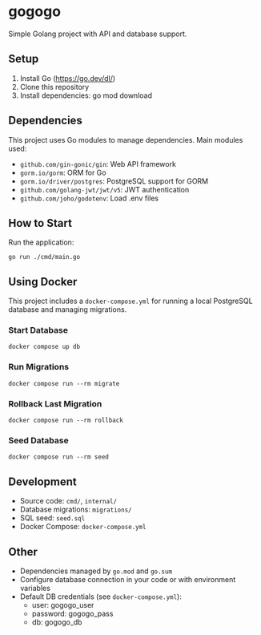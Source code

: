 
# gogogo

Simple Golang project with API and database support.

## Setup
1. Install Go (https://go.dev/dl/)
2. Clone this repository
3. Install dependencies:
   go mod download


## Dependencies
This project uses Go modules to manage dependencies. Main modules used:

- `github.com/gin-gonic/gin`: Web API framework
- `gorm.io/gorm`: ORM for Go
- `gorm.io/driver/postgres`: PostgreSQL support for GORM
- `github.com/golang-jwt/jwt/v5`: JWT authentication
- `github.com/joho/godotenv`: Load .env files

## How to Start
Run the application:
```
go run ./cmd/main.go
```

## Using Docker
This project includes a `docker-compose.yml` for running a local PostgreSQL database and managing migrations.

### Start Database
```
docker compose up db
```

### Run Migrations
```
docker compose run --rm migrate
```

### Rollback Last Migration
```
docker compose run --rm rollback
```

### Seed Database
```
docker compose run --rm seed
```

## Development
- Source code: `cmd/`, `internal/`
- Database migrations: `migrations/`
- SQL seed: `seed.sql`
- Docker Compose: `docker-compose.yml`

## Other
- Dependencies managed by `go.mod` and `go.sum`
- Configure database connection in your code or with environment variables
- Default DB credentials (see `docker-compose.yml`):
  - user: gogogo_user
  - password: gogogo_pass
  - db: gogogo_db
